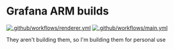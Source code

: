 # Grafana ARM builds

[![.github/workflows/renderer.yml](https://github.com/averissimo/grafana-docker/actions/workflows/renderer.yml/badge.svg)](https://github.com/averissimo/grafana-docker/actions/workflows/renderer.yml) [![.github/workflows/main.yml](https://github.com/averissimo/grafana-docker/actions/workflows/main.yml/badge.svg)](https://github.com/averissimo/grafana-docker/actions/workflows/main.yml)

They aren't building them, so I'm building them for personal use
